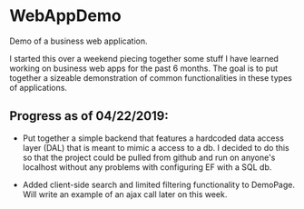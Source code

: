 # WebAppDemo
Demo of a business web application.

I started this over a weekend piecing together some stuff I have learned working on business web apps for the past 6 months. The goal is to put together a sizeable demonstration of common functionalities in these types of applications.


## Progress as of 04/22/2019:

  - Put together a simple backend that features a hardcoded data access layer (DAL) that is meant to mimic a access to a db.
    I decided to do this so that the project could be pulled from github and run on anyone's localhost without any problems
    with configuring EF with a SQL db.
    
  - Added client-side search and limited filtering functionality to DemoPage. Will write an example of an ajax call later on this week.
